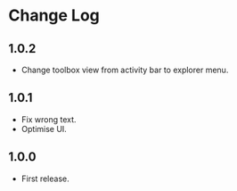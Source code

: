 # Change Log

## 1.0.2
- Change toolbox view from activity bar to explorer menu.

## 1.0.1
- Fix wrong text.
- Optimise UI.

## 1.0.0
- First release.
